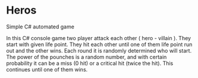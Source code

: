 # Heros
Simple C# automated game

In this C# console game two player attack each other ( hero - villain ). They start with given life point. They hit each other until one of them life point run out
and the other wins.
Each round it is randomly determined who will start. The power of the pounches is a random number, and with certain probability it
can be a miss (0 hit) or a critical hit (twice the hit).
This continues until one of them wins.
